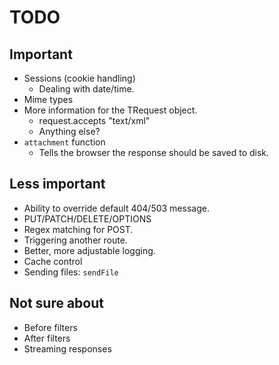 # TODO

## Important

* Sessions (cookie handling)
  * Dealing with date/time.
* Mime types
* More information for the TRequest object.
  * request.accepts "text/xml"
  * Anything else?
* ``attachment`` function
  * Tells the browser the response should be saved to disk.

## Less important

* Ability to override default 404/503 message.
* PUT/PATCH/DELETE/OPTIONS
* Regex matching for POST.
* Triggering another route.
* Better, more adjustable logging.
* Cache control
* Sending files: ``sendFile``

## Not sure about

* Before filters
* After filters
* Streaming responses


